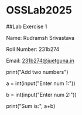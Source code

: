 # OSSLab2025



\##Lab Exercise 1

Name: Rudramsh Srivastava

Roll Number: 231b274

Email: 231b274@juetguna.in



print("Add two numbers")

a = int(input("Enter num 1:"))

b = int(input("Enter num 2:"))

print("Sum is:", a+b)

